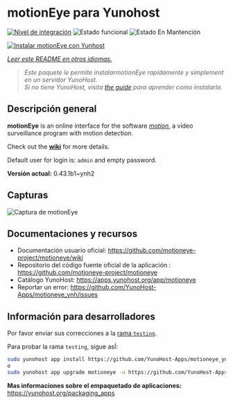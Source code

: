<!--
Este archivo README esta generado automaticamente<https://github.com/YunoHost/apps/tree/master/tools/readme_generator>
No se debe editar a mano.
-->

# motionEye para Yunohost

[![Nivel de integración](https://dash.yunohost.org/integration/motioneye.svg)](https://ci-apps.yunohost.org/ci/apps/motioneye/) ![Estado funcional](https://ci-apps.yunohost.org/ci/badges/motioneye.status.svg) ![Estado En Mantención](https://ci-apps.yunohost.org/ci/badges/motioneye.maintain.svg)

[![Instalar motionEye con Yunhost](https://install-app.yunohost.org/install-with-yunohost.svg)](https://install-app.yunohost.org/?app=motioneye)

*[Leer este README en otros idiomas.](./ALL_README.md)*

> *Este paquete le permite instalarmotionEye rapidamente y simplement en un servidor YunoHost.*  
> *Si no tiene YunoHost, visita [the guide](https://yunohost.org/install) para aprender como instalarla.*

## Descripción general

**motionEye** is an online interface for the software [_motion_](https://motion-project.github.io/), a video surveillance program with motion detection.

Check out the [__wiki__](https://github.com/motioneye-project/motioneye/wiki) for more details.

Default user for login is: `admin` and empty password.


**Versión actual:** 0.43.1b1~ynh2

## Capturas

![Captura de motionEye](./doc/screenshots/example.png)

## Documentaciones y recursos

- Documentación usuario oficial: <https://github.com/motioneye-project/motioneye/wiki>
- Repositorio del código fuente oficial de la aplicación : <https://github.com/motioneye-project/motioneye>
- Catálogo YunoHost: <https://apps.yunohost.org/app/motioneye>
- Reportar un error: <https://github.com/YunoHost-Apps/motioneye_ynh/issues>

## Información para desarrolladores

Por favor enviar sus correcciones a la [rama `testing`](https://github.com/YunoHost-Apps/motioneye_ynh/tree/testing).

Para probar la rama `testing`, sigue asÍ:

```bash
sudo yunohost app install https://github.com/YunoHost-Apps/motioneye_ynh/tree/testing --debug
o
sudo yunohost app upgrade motioneye -u https://github.com/YunoHost-Apps/motioneye_ynh/tree/testing --debug
```

**Mas informaciones sobre el empaquetado de aplicaciones:** <https://yunohost.org/packaging_apps>
